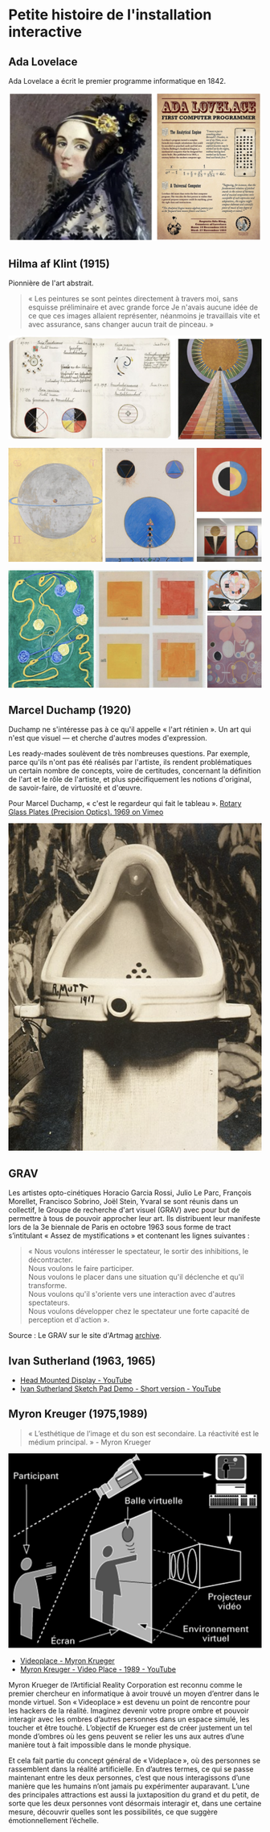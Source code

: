 # Petite histoire de l'installation interactive​

## Ada Lovelace

Ada Lovelace a écrit le premier programme informatique en 1842.

![](./ada.png)

## Hilma af Klint (1915)

Pionnière de l'art abstrait​. 

> « Les peintures se sont peintes directement à travers moi, sans esquisse préliminaire et avec grande force Je n'avais aucune idée de ce que ces images allaient représenter, néanmoins je travaillais vite et avec assurance, sans changer aucun trait de pinceau. »​

![](./hilma.png)

![](./hilma2.png)

![](./hilma3.png)

## Marcel Duchamp (1920)

Duchamp ne s'intéresse pas à ce qu'il appelle « l'art rétinien ». Un art qui n'est que visuel — et cherche d'autres modes d'expression. ​

Les ready-mades soulèvent de très nombreuses questions. Par exemple, parce qu'ils n'ont pas été réalisés par l'artiste, ils rendent problématiques un certain nombre de concepts, voire de certitudes, concernant la définition de l'art et le rôle de l'artiste, et plus spécifiquement les notions d'original, de savoir-faire, de virtuosité et d'œuvre. ​

Pour Marcel Duchamp, « c'est le regardeur qui fait le tableau ».​ [Rotary Glass Plates (Precision Optics). 1969 on Vimeo](https://vimeo.com/29887718)

![](./marcel.png)

## GRAV

Les artistes opto-cinétiques Horacio Garcia Rossi, Julio Le Parc, François Morellet, Francisco Sobrino, Joël Stein, Yvaral se sont réunis dans un collectif, le Groupe de recherche d'art visuel (GRAV) avec pour but de permettre à tous de pouvoir approcher leur art. Ils distribuent leur manifeste lors de la 3e biennale de Paris en octobre 1963 sous forme de tract s’intitulant « Assez de mystifications » et contenant les lignes suivantes :  

> « Nous voulons intéresser le spectateur, le sortir des inhibitions, le décontracter.  
> Nous voulons le faire participer.  
> Nous voulons le placer dans une situation qu'il déclenche et qu'il transforme.  
> Nous voulons qu'il s'oriente vers une interaction avec d'autres spectateurs.  
> Nous voulons développer chez le spectateur une forte capacité de perception et d'action ».  

Source : Le GRAV sur le site d'Artmag [archive](http://www.artmag.com/galeries/c_frs/mordoch/grav/grav.html).

## Ivan Sutherland (1963, 1965)

- [Head Mounted Display - YouTube](https://www.youtube.com/watch?v=7B8aq_rsZao)
- [Ivan Sutherland Sketch Pad Demo - Short version - YouTube](https://www.youtube.com/watch?v=YB3saviItTI)

## Myron Kreuger (1975,1989)

> « L’esthétique de l’image et du son est secondaire. La réactivité est le médium principal. »​ - Myron Krueger

![](./videoplace.png)

- [Videoplace - Myron Krueger](https://aboutmyronkrueger.weebly.com/videoplace.html)
- [Myron Kreuger - Video Place - 1989 - YouTube](https://www.youtube.com/watch?v=dqZyZrN3Pl0)

Myron Krueger de l’Artificial Reality Corporation est reconnu comme le premier chercheur en informatique à avoir trouvé un moyen d’entrer dans le monde virtuel. Son « Videoplace » est devenu un point de rencontre pour les hackers de la réalité. Imaginez devenir votre propre ombre et pouvoir interagir avec les ombres d’autres personnes dans un espace simulé, les toucher et être touché. L’objectif de Krueger est de créer justement un tel monde d’ombres où les gens peuvent se relier les uns aux autres d’une manière tout à fait impossible dans le monde physique.

Et cela fait partie du concept général de « Videplace », où des personnes se rassemblent dans la réalité artificielle. En d’autres termes, ce qui se passe maintenant entre les deux personnes, c’est que nous interagissons d’une manière que les humains n’ont jamais pu expérimenter auparavant. L’une des principales attractions est aussi la juxtaposition du grand et du petit, de sorte que les deux personnes vont désormais interagir et, dans une certaine mesure, découvrir quelles sont les possibilités, ce que suggère émotionnellement l’échelle.
